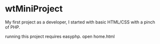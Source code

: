 # wtMiniProject

My first project as a developer, I started with basic HTML/CSS with a pinch of PHP.

running this project requires easyphp.
open home.html
